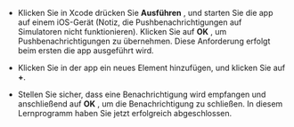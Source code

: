 
* Klicken Sie in Xcode drücken Sie **Ausführen** , und starten Sie die app auf einem iOS-Gerät (Notiz, die Pushbenachrichtigungen auf Simulatoren nicht funktionieren). Klicken Sie auf **OK** , um Pushbenachrichtigungen zu übernehmen. Diese Anforderung erfolgt beim ersten die app ausgeführt wird.

* Klicken Sie in der app ein neues Element hinzufügen, und klicken Sie auf **+**.

* Stellen Sie sicher, dass eine Benachrichtigung wird empfangen und anschließend auf **OK** , um die Benachrichtigung zu schließen. In diesem Lernprogramm haben Sie jetzt erfolgreich abgeschlossen.
